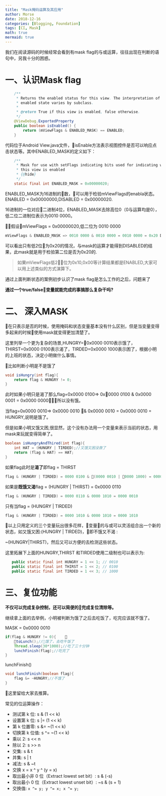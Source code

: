 ```yaml
---
title: "Mask掩码运算及其应用"
author: Morse
date: 2018-12-16
categories: [Blogging, Foundation]
tags: [CI, Mask]
math: true
mermaid: true
---
```


我们在阅读源码的时候经常会看到有mask flag的与或运算，往往出现在判断的语句中，另我十分的困惑。

# 一、认识Mask flag

```java
    /**
     * Returns the enabled status for this view. The interpretation of the
     * enabled state varies by subclass.
     *
     * @return True if this view is enabled, false otherwise.
     */
    @ViewDebug.ExportedProperty
    public boolean isEnabled() {
        return (mViewFlags & ENABLED_MASK) == ENABLED;
    }
```
代码位于Android View.java文件，isEnable方法表示视图控件是否可以响应点击状态等。其中ENABLED_MASK的定义如下：

```java
    /**
     * Mask for use with setFlags indicating bits used for indicating whether
     * this view is enabled
     * {@hide}
     */
    static final int ENABLED_MASK = 0x00000020;
```
ENABLED_MASK为16进制的数，可以用于检验mViewFlags的enabla状态。ENABLED = 0x00000000,DISABLED = 0x00000020.

16进制的一位对应二进制4位，ENABLED_MASK去除高位0（0与运算均是0），低二位二进制位表示为0010 0000。

假设mViewFlags = 0x00000020,低二位为 0010 0000

```java
mViewFlags & ENABLED_MASK => 0010 0000 & 0010 0000 = 0010 0000 = 0x20 DISABLED 
```

可以看出只有低2位为0x20的情况，与mask的运算才能得到DISABLED的结果，此mask就是用于检验第二位是否为0x20的.

> 如果mViewFlags低2位为0x10,0x00等计算结果都是ENABLED,大家可以用上述类似的方式演算下。

通过上面判断状态的案例初步认识了mask flag是怎么工作的之后，问题来了

<b>通过一个true/false变量就能完成的事搞那么复杂干吗?</b>


# 二、 深入MASK

在只表示是否的时候，使用掩码和状态变量基本没有什么区别，但是当变量变得多起来的时候使用mask就变得更加清楚了。

这里列举一个更为复杂的场景,HUNGRY=0x0000 0010表示饿了，THIRST=0x0000 0100表示渴了，TIRDED=0x0000 1000表示困了，根据小明的上班的状态，决定小明做什么事情。


比如判断小明是不是饿了

```java
void isHungry(int flag){
    return flag & HUNGRY != 0;
}
```

此时如果小明只是渴了那么flag=0x0000 0100=> 0x0000 0100 & 0x0000 0001 = 0x0000 0000，所以没有饿。

当flag=0x0000 0010=> 0x0000 0010 & 0x0000 0010 = 0x0000 0010 = HUNGRY,说明是饿了。


但是如果小明又饿又困,很显然，这个没有办法用一个变量来表示当前的状态，用mask来玩就变得简单了。

```java
boolean isHungryAndThired(int flag){
    int HAT = (HUNGRY | TIRDED);//又饿又困没救了
    return (flag & HAT) == HAT;
}

```

如果flag此时是<b>渴了</b>即flag = THIRST

```java
flag & (HUNGRY | TIRDED) = 0000 0100 & (0000 0010 | 0000 1000) = 0000 0100 & 0000 1010 = 0000 00000 
```

如果是<b>既饿又渴</b>flag = \(HUNGRY \| THIRST\) = 0x0000 0110                                                                    
```java
flag & (HUNGRY | TIRDED) = 0000 0110 & 0000 1010 = 0000 0010
```                    

只有当flag = \(HUNGRY \| TIRDED\)

```java
flag & (HUNGRY | TIRDED) = 0000 1010 & 0000 1010 = 0000 1010 
```


以上只用定义的三个变量玩出很多花样，变量的与或可以灵活组合出一个新的状态，如又饿又困:(HUNGRY | TIRDED)，即不饿又不渴
:

~\(HUNGRY\|THIRST\)，然后又可以方便的去检测这些状态。

这里拓展下上面的HUNGRY,THIRST 和TIRDED使用二级制也可以表示为:

```java
   public static final int HUNGRY = 1 << 1; // 0010
   public static final int THIRST = 1 << 2; // 0100
   public static final int TIRDED = 1 << 3; // 1000
```


# 三、复位功能
<b>不仅可以完成复杂控制，还可以简便的完成复位清除等。</b>

继续拿上面的去举例，小明被判断为饿了之后去吃饭了，吃完应该就不饿了。

MASK = 0x0000 0010 

```java
if(flag & HUNGRY != 0){    
    toLunch();//饿了，去吃午饭了
    Thread.sleep(30*1000);//吃了三十分钟
    lunchFinish(flag);//吃完了
}
```

lunchFinish()

```java
void lunchFinish(boolean flag){
    flag &= ~HUNGRY;//不饿了
}
```

这里留给大家去推算。

常见的位运算操作：

- 测试第 k 位: s & (1 << k)
- 设置第 k 位: s \|= (1 << k)
- 第 k 位置零: s &= ~(1 << k)
- 切换第 k 位值: s ^= ~(1 << k)
- 乘以 2: s << n
- 除以 2: s >> n
- 交集: s & t
- 并集: s \| t
- 减法: s & ~t
- 交换 x = x ^ y ^ (y = x)
- 取出最小非 0 位（Extract lowest set bit）: s & (-s)
- 取出最小 0 位（Extract lowest unset bit）: ~s & (s + 1)
- 交换值:
       ```
          x ^= y;
          y ^= x;
          x ^= y;
       ```